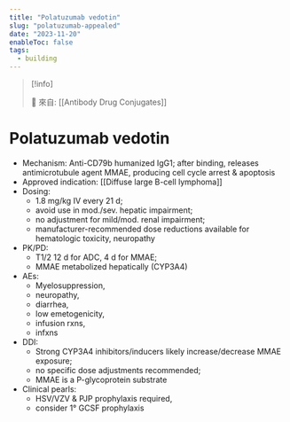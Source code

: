 ```yaml
---
title: "Polatuzumab vedotin"
slug: "polatuzumab-appealed"
date: "2023-11-20"
enableToc: false
tags:
  - building
---
```


> [!info]
>
> 🌱 來自: [[Antibody Drug Conjugates]]

# Polatuzumab vedotin

- Mechanism: Anti-CD79b humanized IgG1; after binding, releases antimicrotubule agent MMAE, producing cell cycle arrest & apoptosis
- Approved indication: [[Diffuse large B-cell lymphoma]]
- Dosing:
  - 1.8 mg/kg IV every 21 d;
  - avoid use in mod./sev. hepatic impairment;
  - no adjustment for mild/mod. renal impairment;
  - manufacturer-recommended dose reductions available for hematologic toxicity, neuropathy
- PK/PD:
  - T1/2 12 d for ADC, 4 d for MMAE;
  - MMAE metabolized hepatically (CYP3A4)
- AEs:
  - Myelosuppression,
  - neuropathy,
  - diarrhea,
  - low emetogenicity,
  - infusion rxns,
  - infxns
- DDI:
  - Strong CYP3A4 inhibitors/inducers likely increase/decrease MMAE exposure;
  - no specific dose adjustments recommended;
  - MMAE is a P-glycoprotein substrate
- Clinical pearls:
  - HSV/VZV & PJP prophylaxis required,
  - consider 1° GCSF prophylaxis
